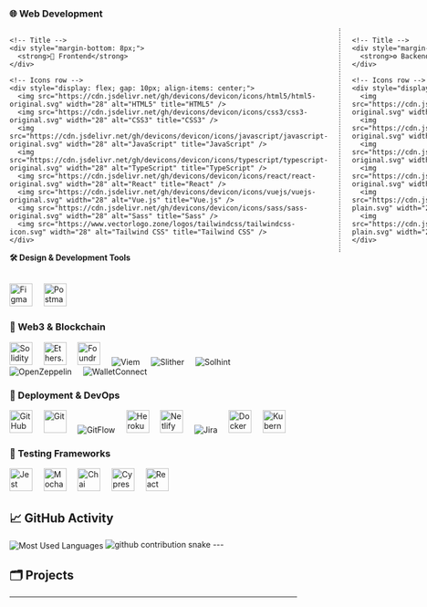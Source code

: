 ### 🌐 Web Development

<div style="display: flex; max-width: 100%; gap: 20px;">

  <!-- Frontend Container -->
  <div style="flex: 1; display: flex; flex-direction: column;">

    <!-- Title -->
    <div style="margin-bottom: 8px;">
      <strong>🎨 Frontend</strong>
    </div>

    <!-- Icons row -->
    <div style="display: flex; gap: 10px; align-items: center;">
      <img src="https://cdn.jsdelivr.net/gh/devicons/devicon/icons/html5/html5-original.svg" width="28" alt="HTML5" title="HTML5" />
      <img src="https://cdn.jsdelivr.net/gh/devicons/devicon/icons/css3/css3-original.svg" width="28" alt="CSS3" title="CSS3" />
      <img src="https://cdn.jsdelivr.net/gh/devicons/devicon/icons/javascript/javascript-original.svg" width="28" alt="JavaScript" title="JavaScript" />
      <img src="https://cdn.jsdelivr.net/gh/devicons/devicon/icons/typescript/typescript-original.svg" width="28" alt="TypeScript" title="TypeScript" />
      <img src="https://cdn.jsdelivr.net/gh/devicons/devicon/icons/react/react-original.svg" width="28" alt="React" title="React" />
      <img src="https://cdn.jsdelivr.net/gh/devicons/devicon/icons/vuejs/vuejs-original.svg" width="28" alt="Vue.js" title="Vue.js" />
      <img src="https://cdn.jsdelivr.net/gh/devicons/devicon/icons/sass/sass-original.svg" width="28" alt="Sass" title="Sass" />
      <img src="https://www.vectorlogo.zone/logos/tailwindcss/tailwindcss-icon.svg" width="28" alt="Tailwind CSS" title="Tailwind CSS" />
    </div>

  </div>

  <!-- Divider -->
  <div style="width: 2px; border-left: 2px dotted #888;"></div>

  <!-- Backend Container -->
  <div style="flex: 1; display: flex; flex-direction: column;">

    <!-- Title -->
    <div style="margin-bottom: 8px;">
      <strong>⚙️ Backend</strong>
    </div>

    <!-- Icons row -->
    <div style="display: flex; gap: 10px; align-items: center;">
      <img src="https://cdn.jsdelivr.net/gh/devicons/devicon/icons/nodejs/nodejs-original.svg" width="28" alt="Node.js" title="Node.js" />
      <img src="https://cdn.jsdelivr.net/gh/devicons/devicon/icons/express/express-original.svg" width="28" alt="Express.js" title="Express.js" />
      <img src="https://cdn.jsdelivr.net/gh/devicons/devicon/icons/python/python-original.svg" width="28" alt="Python" title="Python" />
      <img src="https://cdn.jsdelivr.net/gh/devicons/devicon/icons/mysql/mysql-original.svg" width="28" alt="MySQL" title="MySQL" />
      <img src="https://cdn.jsdelivr.net/gh/devicons/devicon/icons/mocha/mocha-plain.svg" width="28" alt="Mocha/Chai" title="Mocha/Chai" />
      <img src="https://cdn.jsdelivr.net/gh/devicons/devicon/icons/jest/jest-plain.svg" width="28" alt="Jest" title="Jest" />
    </div>

  </div>

</div>
<strong>🛠️ Design & Development Tools</strong><br><br>
<p align="left">
  <img src="https://cdn.jsdelivr.net/gh/devicons/devicon/icons/figma/figma-original.svg" width="40" alt="Figma" title="Figma" />&nbsp;&nbsp;&nbsp;&nbsp;
  <img src="https://cdn.jsdelivr.net/gh/devicons/devicon/icons/postman/postman-original.svg" width="40" alt="Postman" title="Postman" />
</p>

### 🔗 Web3 & Blockchain

<p align="left">
  <img src="https://cdn.jsdelivr.net/gh/devicons/devicon/icons/solidity/solidity-original.svg" width="40" alt="Solidity" title="Solidity" />&nbsp;&nbsp;&nbsp;&nbsp;
  <img src="https://raw.githubusercontent.com/ethers-io/ethers.js/master/docs/ethers-logo.png" width="40" alt="Ethers.js" title="Ethers.js" />&nbsp;&nbsp;&nbsp;&nbsp;
  <img src="https://raw.githubusercontent.com/foundry-rs/foundry/main/book/static/img/logo.svg" width="40" alt="Foundry" title="Foundry" />&nbsp;&nbsp;&nbsp;&nbsp;
  <img src="https://img.shields.io/badge/Viem-3C3C3C?style=for-the-badge&logoColor=white" alt="Viem" title="Viem" />&nbsp;&nbsp;&nbsp;&nbsp;
  <img src="https://img.shields.io/badge/Slither-3C3C3C?style=for-the-badge" alt="Slither" title="Slither" />&nbsp;&nbsp;&nbsp;&nbsp;
  <img src="https://img.shields.io/badge/Solhint-3C3C3C?style=for-the-badge" alt="Solhint" title="Solhint" />&nbsp;&nbsp;&nbsp;&nbsp;
  <img src="https://img.shields.io/badge/OpenZeppelin-3C3C3C?style=for-the-badge&logo=OpenZeppelin" alt="OpenZeppelin" title="OpenZeppelin" />&nbsp;&nbsp;&nbsp;&nbsp;
  <img src="https://img.shields.io/badge/WalletConnect-3C3C3C?style=for-the-badge" alt="WalletConnect" title="WalletConnect" />
</p>

### 🚀 Deployment & DevOps

<p align="left">
  <img src="https://cdn.jsdelivr.net/gh/devicons/devicon/icons/github/github-original.svg" width="40" alt="GitHub" title="GitHub" />&nbsp;&nbsp;&nbsp;&nbsp;
  <img src="https://cdn.jsdelivr.net/gh/devicons/devicon/icons/git/git-original.svg" width="40" alt="Git" title="Git" />&nbsp;&nbsp;&nbsp;&nbsp;
  <img src="https://img.shields.io/badge/GitFlow-3C3C3C?style=for-the-badge" alt="GitFlow" title="GitFlow" />&nbsp;&nbsp;&nbsp;&nbsp;
  <img src="https://cdn.jsdelivr.net/gh/devicons/devicon/icons/heroku/heroku-original.svg" width="40" alt="Heroku" title="Heroku" />&nbsp;&nbsp;&nbsp;&nbsp;
  <img src="https://cdn.jsdelivr.net/gh/devicons/devicon/icons/netlify/netlify-original.svg" width="40" alt="Netlify" title="Netlify" />&nbsp;&nbsp;&nbsp;&nbsp;
  <img src="https://img.shields.io/badge/Jira-0052CC?style=for-the-badge&logo=jira&logoColor=white" alt="Jira" title="Jira" />&nbsp;&nbsp;&nbsp;&nbsp;
  <img src="https://cdn.jsdelivr.net/gh/devicons/devicon/icons/docker/docker-original.svg" width="40" alt="Docker" title="Docker" />&nbsp;&nbsp;&nbsp;&nbsp;
  <img src="https://cdn.jsdelivr.net/gh/devicons/devicon/icons/kubernetes/kubernetes-plain.svg" width="40" alt="Kubernetes" title="Kubernetes" />
</p>

### 🧪 Testing Frameworks

<p align="left">
  <img src="https://cdn.jsdelivr.net/gh/devicons/devicon/icons/jest/jest-plain.svg" width="40" alt="Jest" title="Jest" />&nbsp;&nbsp;&nbsp;&nbsp;
  <img src="https://cdn.jsdelivr.net/gh/devicons/devicon/icons/mocha/mocha-plain.svg" width="40" alt="Mocha" title="Mocha" />&nbsp;&nbsp;&nbsp;&nbsp;
  <img src="https://cdn.jsdelivr.net/gh/devicons/devicon/icons/chai/chai-plain.svg" width="40" alt="Chai" title="Chai" />&nbsp;&nbsp;&nbsp;&nbsp;
  <img src="https://cdn.jsdelivr.net/gh/devicons/devicon/icons/cypress/cypress-original.svg" width="40" alt="Cypress" title="Cypress" />&nbsp;&nbsp;&nbsp;&nbsp;
  <img src="https://cdn.jsdelivr.net/gh/devicons/devicon/icons/testinglibrary/testinglibrary-icon.svg" width="40" alt="React Testing Library" title="React Testing Library" />
</p>

## 📈 GitHub Activity
<img align="center" src="https://github-readme-stats.vercel.app/api/top-langs?username=edwardvey&show_icons=true&locale=en&layout=compact&langs_count=10&card_width=445&hide_progress=false&hide_title=false&count_private=false&exclude_repo=&custom_title=Most%20Used%20Languages&hide=html&disable_animations=false&theme=default&hide_border=false&border_radius=6&precision=0" alt="Most Used Languages" style="max-width: 100%;">

<picture>
  <source media="(prefers-color-scheme: dark)" srcset="https://raw.githubusercontent.com/edwardvey/edwardvey/output/github-contribution-grid-snake-dark.svg" />
  <source media="(prefers-color-scheme: light)" srcset="https://raw.githubusercontent.com/edwardvey/edwardvey/output/github-contribution-grid-snake.svg" />
  <img alt="github contribution snake" src="https://raw.githubusercontent.com/edwardvey/edwardvey/output/github-contribution-grid-snake.svg" />
</picture>
---

## 🗂️ Projects


---
